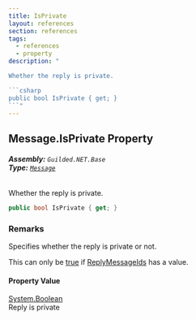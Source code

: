 ```yaml
---
title: IsPrivate
layout: references
section: references
tags:
  - references
  - property
description: "

Whether the reply is private.

```csharp
public bool IsPrivate { get; }
```"
---
```


## Message.IsPrivate Property
###### **Assembly:** `Guilded.NET.Base`<br/>**Type:** [`Message`](Message 'Guilded.NET.Base.Content.Message')

Whether the reply is private.

```csharp
public bool IsPrivate { get; }
```

### Remarks
  
Specifies whether the reply is private or not.  
  
This can only be [true](https://docs.microsoft.com/en-us/dotnet/csharp/language-reference/builtin-types/bool 'https://docs.microsoft.com/en-us/dotnet/csharp/language-reference/builtin-types/bool') if [ReplyMessageIds](Message.ReplyMessageIds 'Guilded.NET.Base.Content.Message.ReplyMessageIds') has a value.

#### Property Value
[System.Boolean](https://docs.microsoft.com/en-us/dotnet/api/System.Boolean 'System.Boolean')  
Reply is private